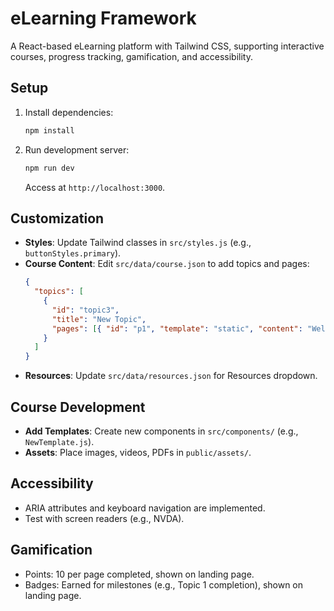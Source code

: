 # eLearning Framework

A React-based eLearning platform with Tailwind CSS, supporting interactive courses, progress tracking, gamification, and accessibility.

## Setup

1. Install dependencies:
   ```bash
   npm install
   ```
2. Run development server:
   ```bash
   npm run dev
   ```
   Access at `http://localhost:3000`.

## Customization

- **Styles**: Update Tailwind classes in `src/styles.js` (e.g., `buttonStyles.primary`).
- **Course Content**: Edit `src/data/course.json` to add topics and pages:
  ```json
  {
    "topics": [
      {
        "id": "topic3",
        "title": "New Topic",
        "pages": [{ "id": "p1", "template": "static", "content": "Welcome" }]
      }
    ]
  }
  ```
- **Resources**: Update `src/data/resources.json` for Resources dropdown.

## Course Development

- **Add Templates**: Create new components in `src/components/` (e.g., `NewTemplate.js`).
- **Assets**: Place images, videos, PDFs in `public/assets/`.

## Accessibility

- ARIA attributes and keyboard navigation are implemented.
- Test with screen readers (e.g., NVDA).

## Gamification

- Points: 10 per page completed, shown on landing page.
- Badges: Earned for milestones (e.g., Topic 1 completion), shown on landing page.